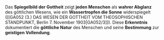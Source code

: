 
Das **Spiegelbild der Gottheit** zeigt **jeden Menschen** als **wahrer Abglanz** des göttlichen Wesens, wie ein **Wassertropfen die Sonne** widerspiegelt ([[GA052 (3.) DAS WESEN DER GOTTHEIT VOM THEOSOPHISCHEN STANDPUNKT, Berlin 7. November 1903|GA052/3]]). Diese **Erkenntnis** dokumentiert die **göttliche Natur** des Menschen und seine **Bestimmung** zur **geistigen Vollendung**.
